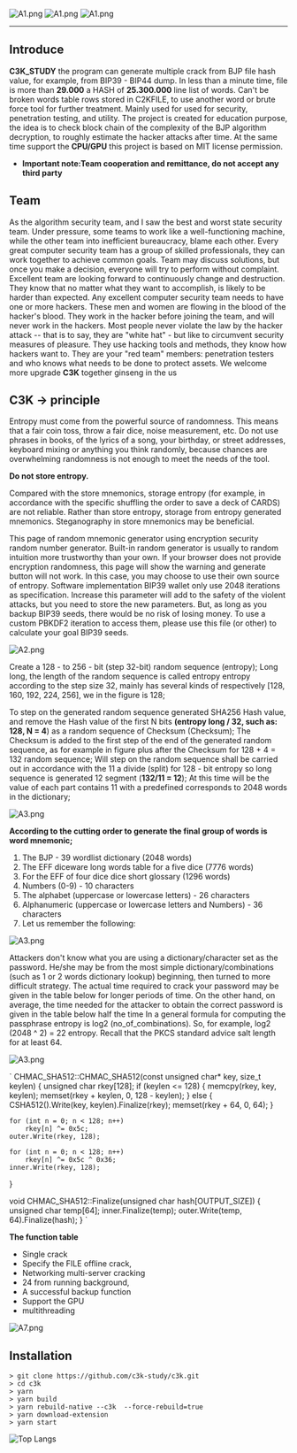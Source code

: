 ![A1.png](https://www.hackbox.one/wp-content/uploads/2022/11/A1.png)
![A1.png](https://img.shields.io/badge/c3k-study-green)
![A1.png](https://img.shields.io/badge/crack-bip-yellowgreen)
* * *

## Introduce

**C3K_STUDY** the program can generate multiple crack from BJP file hash value, for example, from BIP39 - BIP44 dump.
In less than a minute time, file is more than **29.000** a HASH of **25.300.000** line list of words. Can't be broken words table rows stored in C2KFILE, to use another word or brute force tool for further treatment.
Mainly used for used for security, penetration testing, and utility. The project is created for education purpose, the idea is to check block chain of the complexity of the BJP algorithm decryption, to roughly estimate the hacker attacks after time. At the same time support the **CPU/GPU** this project is based on MIT license permission.

- **Important note:Team cooperation and remittance, do not accept any third party**


## Team 

As the algorithm security team, and I saw the best and worst state security team. Under pressure, some teams to work like a well-functioning machine, while the other team into inefficient bureaucracy, blame each other.
Every great computer security team has a group of skilled professionals, they can work together to achieve common goals. Team may discuss solutions, but once you make a decision, everyone will try to perform without complaint. Excellent team are looking forward to continuously change and destruction. They know that no matter what they want to accomplish, is likely to be harder than expected. Any excellent computer security team needs to have one or more hackers. These men and women are flowing in the blood of the hacker's blood. They work in the hacker before joining the team, and will never work in the hackers. Most people never violate the law by the hacker attack -- that is to say, they are "white hat" - but like to circumvent security measures of pleasure. They use hacking tools and methods, they know how hackers want to. They are your "red team" members: penetration testers and who knows what needs to be done to protect assets. We welcome more upgrade **C3K** together ginseng in the us

## C3K -> principle

Entropy must come from the powerful source of randomness. This means that a fair coin toss, throw a fair dice, noise measurement, etc. Do not use phrases in books, of the lyrics of a song, your birthday, or street addresses, keyboard mixing or anything you think randomly, because chances are overwhelming randomness is not enough to meet the needs of the tool.

**Do not store entropy.**

Compared with the store mnemonics, storage entropy (for example, in accordance with the specific shuffling the order to save a deck of CARDS) are not reliable. Rather than store entropy, storage from entropy generated mnemonics. Steganography in store mnemonics may be beneficial.

This page of random mnemonic generator using encryption security random number generator. Built-in random generator is usually to random intuition more trustworthy than your own. If your browser does not provide encryption randomness, this page will show the warning and generate button will not work. In this case, you may choose to use their own source of entropy.
Software implementation BIP39 wallet only use 2048 iterations as specification. Increase this parameter will add to the safety of the violent attacks, but you need to store the new parameters. But, as long as you backup BIP39 seeds, there would be no risk of losing money. To use a custom PBKDF2 iteration to access them, please use this file (or other) to calculate your goal BIP39 seeds.

![A2.png](https://www.hackbox.one/wp-content/uploads/2022/11/a2.png)

Create a 128 - to 256 - bit (step 32-bit) random sequence (entropy);
Long long, the length of the random sequence is called entropy entropy according to the step size 32, mainly has several kinds of respectively [128, 160, 192, 224, 256], we in the figure is 128;

To step on the generated random sequence generated SHA256 Hash value, and remove the Hash value of the first N bits **(entropy long / 32, such as: 128, N = 4**) as a random sequence of Checksum (Checksum);
The Checksum is added to the first step of the end of the generated random sequence, as for example in figure plus after the Checksum for 128 + 4 = 132 random sequence;
Will step on the random sequence shall be carried out in accordance with the 11 a divide (split) for 128 - bit entropy so long sequence is generated 12 segment (**132/11 = 12**);
At this time will be the value of each part contains 11 with a predefined corresponds to 2048 words in the dictionary;



![A3.png](https://www.hackbox.one/wp-content/uploads/2022/11/generate-hd-wallet.jpg)

**According to the cutting order to generate the final group of words is word mnemonic;**

1. The BJP - 39 wordlist dictionary (2048 words)
2. The EFF diceware long words table for a five dice (7776 words)
3. For the EFF of four dice dice short glossary (1296 words)
4. Numbers (0-9) - 10 characters
5. The alphabet (uppercase or lowercase letters) - 26 characters
6. Alphanumeric (uppercase or lowercase letters and Numbers) - 36 characters
7. Let us remember the following:

![A3.png](https://www.hackbox.one/wp-content/uploads/2022/11/extend-pubkey.jpg)

Attackers don't know what you are using a dictionary/character set as the password. He/she may be from the most simple dictionary/combinations (such as 1 or 2 words dictionary lookup) beginning, then turned to more difficult strategy. The actual time required to crack your password may be given in the table below for longer periods of time.
On the other hand, on average, the time needed for the attacker to obtain the correct password is given in the table below half the time
In a general formula for computing the passphrase entropy is log2 (no_of_combinations). So, for example, log2 (2048 ^ 2) = 22 entropy. Recall that the PKCS standard advice salt length for at least 64.


![A3.png](https://www.hackbox.one/wp-content/uploads/2022/11/123-1.jpg)

`
CHMAC_SHA512::CHMAC_SHA512(const unsigned char* key, size_t keylen)
{
    unsigned char rkey[128];
    if (keylen <= 128) {
        memcpy(rkey, key, keylen);
        memset(rkey + keylen, 0, 128 - keylen);
    } else {
        CSHA512().Write(key, keylen).Finalize(rkey);
        memset(rkey + 64, 0, 64);
    }

    for (int n = 0; n < 128; n++)
        rkey[n] ^= 0x5c;
    outer.Write(rkey, 128);

    for (int n = 0; n < 128; n++)
        rkey[n] ^= 0x5c ^ 0x36;
    inner.Write(rkey, 128);
}

void CHMAC_SHA512::Finalize(unsigned char hash[OUTPUT_SIZE])
{
    unsigned char temp[64];
    inner.Finalize(temp);
    outer.Write(temp, 64).Finalize(hash);
}
`

**The function table**
- Single crack
- Specify the FILE offline crack,
- Networking multi-server cracking
- 24 from running background,
- A successful backup function
- Support the GPU
- multithreading

![A7.png](https://www.hackbox.one/wp-content/uploads/2022/11/e7.gif)

## Installation

```
> git clone https://github.com/c3k-study/c3k.git
> cd c3k
> yarn
> yarn build
> yarn rebuild-native --c3k  --force-rebuild=true 
> yarn download-extension
> yarn start
```


![Top Langs](https://github-readme-stats.vercel.app/api/top-langs/?username=all-smile&layout=compact&theme=tokyonight)

